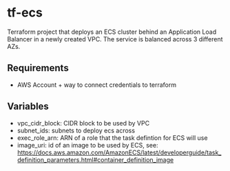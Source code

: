 # tf-ecs
Terraform project that deploys an ECS cluster behind an Application Load Balancer in a newly created VPC. 
The service is balanced across 3 different AZs.

## Requirements
- AWS Account + way to connect credentials to terraform 

## Variables
- vpc_cidr_block: CIDR block to be used by VPC
- subnet_ids: subnets to deploy ecs across
- exec_role_arn: ARN of a role that the task defintion for ECS will use
- image_uri: id of an image to be used by ECS, 
  see: https://docs.aws.amazon.com/AmazonECS/latest/developerguide/task_definition_parameters.html#container_definition_image 

